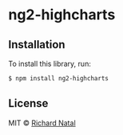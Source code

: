 # ng2-highcharts

## Installation

To install this library, run:

```bash
$ npm install ng2-highcharts
```

## License

MIT © [Richard Natal](Bigous@users.noreply.github.com)

